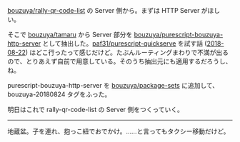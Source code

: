 [bouzuya/rally-qr-code-list][] の Server 側から。まずは HTTP Server がほしい。

そこで [bouzuya/tamaru][] から Server 部分を [bouzuya/purescript-bouzuya-http-server][] として抽出した。[paf31/purescript-quickserve][] を試す話 ([2018-08-22][]) はどこ行ったって感じだけど。たぶんルーティングまわりで不満が出るので、とりあえず自前で用意している。そのうち抽出元にも適用するだろうし、ね。

purescript-bouzuya-http-server を [bouzuya/package-sets][] に追加して、 bouzuya-20180824 タグをふった。

明日はこれで rally-qr-code-list の Server 側をつくっていく。

-----

地蔵盆。子を連れ、抱っこ紐でおでかけ。……と言ってもタクシー移動だけど。

[2018-08-22]: https://blog.bouzuya.net/2018/08/22/
[bouzuya/package-sets]: https://github.com/bouzuya/package-sets
[bouzuya/purescript-bouzuya-http-server]: https://github.com/bouzuya/purescript-bouzuya-http-server
[bouzuya/rally-qr-code-list]: https://github.com/bouzuya/rally-qr-code-list
[bouzuya/tamaru]: https://github.com/bouzuya/tamaru
[paf31/purescript-quickserve]: https://github.com/paf31/purescript-quickserve

